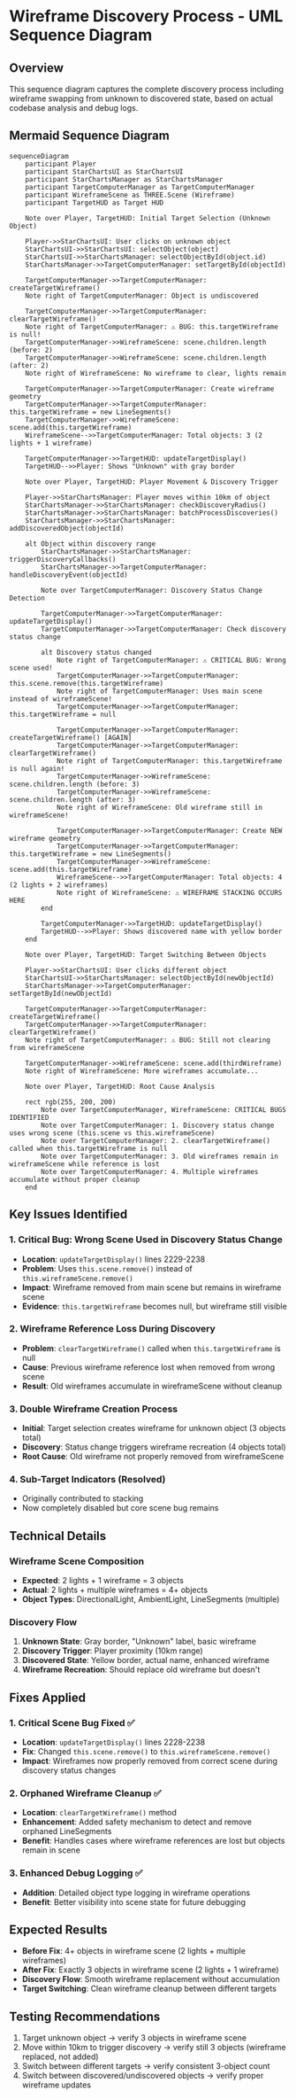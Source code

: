 # Wireframe Discovery Process - UML Sequence Diagram

## Overview
This sequence diagram captures the complete discovery process including wireframe swapping from unknown to discovered state, based on actual codebase analysis and debug logs.

## Mermaid Sequence Diagram

```mermaid
sequenceDiagram
    participant Player
    participant StarChartsUI as StarChartsUI
    participant StarChartsManager as StarChartsManager
    participant TargetComputerManager as TargetComputerManager
    participant WireframeScene as THREE.Scene (Wireframe)
    participant TargetHUD as Target HUD

    Note over Player, TargetHUD: Initial Target Selection (Unknown Object)
    
    Player->>StarChartsUI: User clicks on unknown object
    StarChartsUI->>StarChartsUI: selectObject(object)
    StarChartsUI->>StarChartsManager: selectObjectById(object.id)
    StarChartsManager->>TargetComputerManager: setTargetById(objectId)
    
    TargetComputerManager->>TargetComputerManager: createTargetWireframe()
    Note right of TargetComputerManager: Object is undiscovered
    
    TargetComputerManager->>TargetComputerManager: clearTargetWireframe()
    Note right of TargetComputerManager: ⚠️ BUG: this.targetWireframe is null!
    TargetComputerManager->>WireframeScene: scene.children.length (before: 2)
    TargetComputerManager->>WireframeScene: scene.children.length (after: 2)
    Note right of WireframeScene: No wireframe to clear, lights remain
    
    TargetComputerManager->>TargetComputerManager: Create wireframe geometry
    TargetComputerManager->>TargetComputerManager: this.targetWireframe = new LineSegments()
    TargetComputerManager->>WireframeScene: scene.add(this.targetWireframe)
    WireframeScene-->>TargetComputerManager: Total objects: 3 (2 lights + 1 wireframe)
    
    TargetComputerManager->>TargetHUD: updateTargetDisplay()
    TargetHUD-->>Player: Shows "Unknown" with gray border
    
    Note over Player, TargetHUD: Player Movement & Discovery Trigger
    
    Player->>StarChartsManager: Player moves within 10km of object
    StarChartsManager->>StarChartsManager: checkDiscoveryRadius()
    StarChartsManager->>StarChartsManager: batchProcessDiscoveries()
    StarChartsManager->>StarChartsManager: addDiscoveredObject(objectId)
    
    alt Object within discovery range
        StarChartsManager->>StarChartsManager: triggerDiscoveryCallbacks()
        StarChartsManager->>TargetComputerManager: handleDiscoveryEvent(objectId)
        
        Note over TargetComputerManager: Discovery Status Change Detection
        
        TargetComputerManager->>TargetComputerManager: updateTargetDisplay()
        TargetComputerManager->>TargetComputerManager: Check discovery status change
        
        alt Discovery status changed
            Note right of TargetComputerManager: ⚠️ CRITICAL BUG: Wrong scene used!
            TargetComputerManager->>TargetComputerManager: this.scene.remove(this.targetWireframe)
            Note right of TargetComputerManager: Uses main scene instead of wireframeScene!
            TargetComputerManager->>TargetComputerManager: this.targetWireframe = null
            
            TargetComputerManager->>TargetComputerManager: createTargetWireframe() [AGAIN]
            TargetComputerManager->>TargetComputerManager: clearTargetWireframe()
            Note right of TargetComputerManager: this.targetWireframe is null again!
            TargetComputerManager->>WireframeScene: scene.children.length (before: 3)
            TargetComputerManager->>WireframeScene: scene.children.length (after: 3)
            Note right of WireframeScene: Old wireframe still in wireframeScene!
            
            TargetComputerManager->>TargetComputerManager: Create NEW wireframe geometry
            TargetComputerManager->>TargetComputerManager: this.targetWireframe = new LineSegments()
            TargetComputerManager->>WireframeScene: scene.add(this.targetWireframe)
            WireframeScene-->>TargetComputerManager: Total objects: 4 (2 lights + 2 wireframes)
            Note right of WireframeScene: ⚠️ WIREFRAME STACKING OCCURS HERE
        end
        
        TargetComputerManager->>TargetHUD: updateTargetDisplay()
        TargetHUD-->>Player: Shows discovered name with yellow border
    end
    
    Note over Player, TargetHUD: Target Switching Between Objects
    
    Player->>StarChartsUI: User clicks different object
    StarChartsUI->>StarChartsManager: selectObjectById(newObjectId)
    StarChartsManager->>TargetComputerManager: setTargetById(newObjectId)
    
    TargetComputerManager->>TargetComputerManager: createTargetWireframe()
    TargetComputerManager->>TargetComputerManager: clearTargetWireframe()
    Note right of TargetComputerManager: ⚠️ BUG: Still not clearing from wireframeScene
    
    TargetComputerManager->>WireframeScene: scene.add(thirdWireframe)
    Note right of WireframeScene: More wireframes accumulate...
    
    Note over Player, TargetHUD: Root Cause Analysis
    
    rect rgb(255, 200, 200)
        Note over TargetComputerManager, WireframeScene: CRITICAL BUGS IDENTIFIED
        Note over TargetComputerManager: 1. Discovery status change uses wrong scene (this.scene vs this.wireframeScene)
        Note over TargetComputerManager: 2. clearTargetWireframe() called when this.targetWireframe is null
        Note over TargetComputerManager: 3. Old wireframes remain in wireframeScene while reference is lost
        Note over TargetComputerManager: 4. Multiple wireframes accumulate without proper cleanup
    end
```

## Key Issues Identified

### 1. Critical Bug: Wrong Scene Used in Discovery Status Change
- **Location**: `updateTargetDisplay()` lines 2229-2238
- **Problem**: Uses `this.scene.remove()` instead of `this.wireframeScene.remove()`
- **Impact**: Wireframe removed from main scene but remains in wireframe scene
- **Evidence**: `this.targetWireframe` becomes null, but wireframe still visible

### 2. Wireframe Reference Loss During Discovery
- **Problem**: `clearTargetWireframe()` called when `this.targetWireframe` is null
- **Cause**: Previous wireframe reference lost when removed from wrong scene
- **Result**: Old wireframes accumulate in wireframeScene without cleanup

### 3. Double Wireframe Creation Process
- **Initial**: Target selection creates wireframe for unknown object (3 objects total)
- **Discovery**: Status change triggers wireframe recreation (4 objects total)
- **Root Cause**: Old wireframe not properly removed from wireframeScene

### 4. Sub-Target Indicators (Resolved)
- Originally contributed to stacking
- Now completely disabled but core scene bug remains

## Technical Details

### Wireframe Scene Composition
- **Expected**: 2 lights + 1 wireframe = 3 objects
- **Actual**: 2 lights + multiple wireframes = 4+ objects
- **Object Types**: DirectionalLight, AmbientLight, LineSegments (multiple)

### Discovery Flow
1. **Unknown State**: Gray border, "Unknown" label, basic wireframe
2. **Discovery Trigger**: Player proximity (10km range)
3. **Discovered State**: Yellow border, actual name, enhanced wireframe
4. **Wireframe Recreation**: Should replace old wireframe but doesn't

## Fixes Applied

### 1. Critical Scene Bug Fixed ✅
- **Location**: `updateTargetDisplay()` lines 2228-2238
- **Fix**: Changed `this.scene.remove()` to `this.wireframeScene.remove()`
- **Impact**: Wireframes now properly removed from correct scene during discovery status changes

### 2. Orphaned Wireframe Cleanup ✅
- **Location**: `clearTargetWireframe()` method
- **Enhancement**: Added safety mechanism to detect and remove orphaned LineSegments
- **Benefit**: Handles cases where wireframe references are lost but objects remain in scene

### 3. Enhanced Debug Logging ✅
- **Addition**: Detailed object type logging in wireframe operations
- **Benefit**: Better visibility into scene state for future debugging

## Expected Results
- **Before Fix**: 4+ objects in wireframe scene (2 lights + multiple wireframes)
- **After Fix**: Exactly 3 objects in wireframe scene (2 lights + 1 wireframe)
- **Discovery Flow**: Smooth wireframe replacement without accumulation
- **Target Switching**: Clean wireframe cleanup between different targets

## Testing Recommendations
1. Target unknown object → verify 3 objects in wireframe scene
2. Move within 10km to trigger discovery → verify still 3 objects (wireframe replaced, not added)
3. Switch between different targets → verify consistent 3-object count
4. Switch between discovered/undiscovered objects → verify proper wireframe updates
